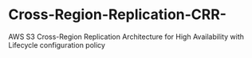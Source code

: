 # Cross-Region-Replication-CRR-
AWS S3 Cross-Region Replication Architecture for High Availability with Lifecycle configuration policy 

